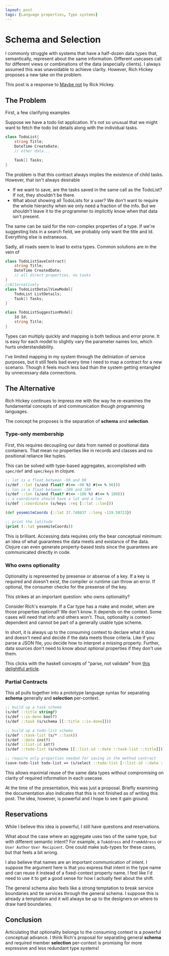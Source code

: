 ```yaml
---
layout: post
tags: [Language properties, Type systems]
---
```

# Schema and Selection

<!-- As programmers, we naturally see semantic equivalencies between our data types, but need different sets or represntations for each scenario.  -->
I commonly struggle with systems that have a half-dozen data types that, semantically, represent about the same information. Different usecases call for different views or combinations of the data (especially clients). I always assumed this was unavoidable to achieve clarity. However, Rich Hickey proposes a new take on the problem.

This post is a response to [Maybe not](https://www.youtube.com/watch?v=YR5WdGrpoug) by Rick Hickey.

## The Problem
First, a few clarifying examples

Suppose we have a todo list application. It's not so unusual that we might want to fetch the todo list details along with the individual tasks. 

```cs
class TodoList{
    string Title;
    DateTime CreateDate;
    // other data...

    Task[] Tasks;
}
```

The problem is that this contract always implies the existence of child tasks. However, that isn't always desirable
- If we want to save, are the tasks saved in the same call as the TodoList? If not, they shouldn't be there.
- What about showing all TodoLists for a user? We don't want to require the whole hierarchy when we only need a fraction of the info. But we shouldn't leave it to the programmer to implicitly know when that data isn't present.

The same can be said for the non-complex properties of a type. If we're suggesting lists in a search field, we probably only want the title and Id. Everything else is extraneous.

Sadly, all roads seem to lead to extra types. Common solutions are in the vein of 
```cs
class TodoListSaveContract{
    string Title;
    DateTime CreatedDate;
    // all direct properties, no tasks
}
//Alternatively
class TodoListDetailViewModel{
    TodoList ListDetails;
    Task[] Tasks;
}

class TodoListSuggestionModel{
    Id Id;
    string Title;  
}
```

Types can multiply quickly and mapping is both tedious and error prone. It is easy for each model to slightly vary the parameter names too, which hurts understandability.

I've limited mapping in my system through the deliniation of service purposes, but it still feels bad every time I need to map a contract for a new scenario. Though it feels much less bad than the system getting entangled by unnecessary data connections.

## The Alternative

Rich Hickey continues to impress me with the way he re-examines the fundamental concepts of and communication though programming languages.

The concept he proposes is the separation of **schema** and **selection**. 

### Type-only membership 
First, this requires decoupling our data from named or positional data containers. That mean no properties like in records and classes and no positional reliance like tuples.

This can be solved with type-based aggregates, accomplished with `spec/def` and `spec/keys` in clojure.

```clojure
;; lat is a float between -90 and 90 
(s/def ::lat (s/and float? #(<= -90 %) #(<= % 90))) 
;; lon is a float between -180 and 180
(s/def ::lon (s/and float? #(<= -180 %) #(<= % 180)))
;; a coordinate should have a lat and a lon 
(s/def ::coordinate (s/keys :req [::lat ::lon]))

(def yosemiteCoords {::lat 37.748837 ::long -119.58723})

;; print the latitude
(print (::lat yosemiteCoords)) 
```

This is brilliant. Accessing data requires only the bear conceptual minimum: an idea of what guarantees the data meets and existance of the data. Clojure can even generate property-based tests since the guarantees are communicated directly in code.

### Who owns optionality
Optionality is represented by presense or absense of a key. If a key is required and doesn't exist, the compiler or runtime can throw an error. If optional, the consumer checks for the presense of the key.

This strikes at an important question: who owns optionality?

Consider Rich's example. If a Car type has a make and model, when are those properties optional? We don't know. It depends on the context. Some cases will need that info and others won't. Thus, optionality is context-dependent and cannot be part of a generally usable type scheme.


In short, it is always up to the consuming context to declare what it does and doesn't need and decide if the data meets those criteria. Like if you parse a JSON file, you decide how to interpret a missing property. Further, data sources don't need to know about optional properties if they don't use them.

This clicks with the haskell concepts of "parse, not validate" from [this delightful article](
http://lexi-lambda.github.io/blog/2020/01/19/no-dynamic-type-systems-are-not-inherently-more-open/).

### Partial Contracts

This all pulls together into a prototype language syntax for separating **schema** generally and **selection** per-context.

```clojure
;; build up a task schema
(s/def ::title string?)
(s/def ::is-done bool?)
(s/def ::task (s/schema [[::title ::is-done]]))

;; build up a todo-list schema
(s/def ::task-list (s/* ::task))
(s/def ::date inst?)
(s/def ::list-id int?)
(s/def ::todo-list (s/schema [[::list-id ::date ::task-list ::title]]))

;; require only properties needed for saving in the method contract
(save-todo-list todo-list => (s/select ::todo-list [::list-id ::date ::title]))
```

This allows maximial reuse of the same data types without compromising on clarity of required information in each usecase.

At the time of the presentation, this was just a proposal. Briefly examining the documentation also indicates that this is not finished as of writing this post. The idea, however, is powerful and I hope to see it gain ground.

## Reservations 
While I believe this idea is powerful, I still have questions and reservations.

What about the case where an aggregate uses two of the same type, but with different semantic intent? For example, a `ToAddress` and `FromAddress` or `User Author` `User Recipient`. One could make sub-types for these cases, but that feels a bit wrong.

I also believe that names are an important communication of intent. I suppose the argument here is that you express that intent in the type name and can reuse it instead of a fixed-context property name. I feel like I'd need to use it to get a good sense for how I actually feel about the shift.

The general schema also feels like a strong temptation to break service boundaries and tie services through the general schema. I suppose this is already a temptation and it will always be up to the designers on where to draw hard boundaries.


## Conclusion
Articulating that optionality belongs to the consuming context is a powerful conceptual advance. I think Rich's proposal for separating general **schema** and required member **selection** per-context is promising for more expressive and less redundant type systems!


<!-- 
```clojure
(ns cljtest.core
  (:require [clojure.spec.alpha :as s])
  (:gen-class))

(def lat-regex #"^(\-?\d+(\.\d+)?),\s*(\-?\d+(\.\d+)?)$")
(s/def ::lat (s/or
              :lat-string (s/and string? #(re-matches lat-regex %))
              :lat-float (s/and float? #(<= -90 %) #(<= % 90))))
(def lon-regex #"^(\-?\d+(\.\d+)?),\s*(\-?\d+(\.\d+)?)$")
(s/def ::lon (s/or
              :lon-string (s/and string? #(re-matches lat-regex %))
              :lon-float (s/and float? #(<= -180 %) #(<= % 180)))
       )
(s/def ::coordinate (s/keys :req [::lat ::lon]))

(s/def ::street (s/and string? not-empty))
(s/def ::city string?)
(s/def ::state string?)
(s/def ::zip (s/or
              :zip-string string?
              :zip-int (s/and int? #(<= 10000 %) #(<= % 99999)))
       )
(s/def ::address (s/keys :req [::street ::city ::state ::zip]))

(s/def ::location (s/or ::coordinate ::address))
(s/def ::location-list (s/* ::location))

(s/def ::some-enum #{:opt1 :opt2 :opt3})


;;test with (s/verify? spec value)

(defn -main
  "I don't do a whole lot ... yet."
  [& args]
  (println "Hello, World!")
  (s/valid? ::lon 170.0)
  (s/explain ::address {::street "151 N 8th" ::city "" ::state "" ::zip 68555})
)

```
 -->